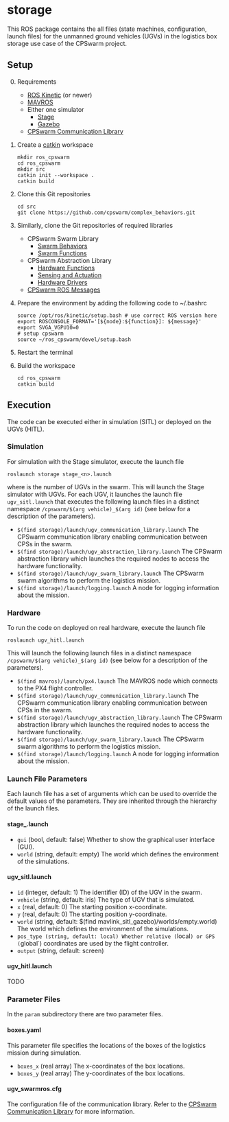 # storage

This ROS package contains the all files (state machines, configuration, launch files) for the unmanned ground vehicles (UGVs) in the logistics box storage use case of the CPSwarm project.


## Setup
0. Requirements
   * [ROS Kinetic](http://wiki.ros.org/kinetic/Installation) (or newer)
   * [MAVROS](http://wiki.ros.org/mavros)
   * Either one simulator
     * [Stage](http://wiki.ros.org/stage)
     * [Gazebo](http://wiki.ros.org/gazebo_ros_pkgs)
   * [CPSwarm Communication Library](https://github.com/cpswarm/swarmio)
1. Create a [catkin](http://wiki.ros.org/catkin/workspaces) workspace
   ```
   mkdir ros_cpswarm
   cd ros_cpswarm
   mkdir src
   catkin init --workspace .
   catkin build
   ```
2. Clone this Git repositories
   ```
   cd src
   git clone https://github.com/cpswarm/complex_behaviors.git
   ```
3. Similarly, clone the Git repositories of required libraries
   * CPSwarm Swarm Library
     * [Swarm Behaviors](https://github.com/cpswarm/swarm_behaviors)
     * [Swarm Functions](https://github.com/cpswarm/swarm_functions)
   * CPSwarm Abstraction Library
     * [Hardware Functions](https://github.com/cpswarm/hardware_functions)
     * [Sensing and Actuation](https://github.com/cpswarm/sensing_actuation)
     * [Hardware Drivers](https://github.com/cpswarm/hardware_drivers)
   * [CPSwarm ROS Messages](https://github.com/cpswarm/cpswarm_msgs)

3. Prepare the environment by adding the following code to ~/.bashrc
   ```
   source /opt/ros/kinetic/setup.bash # use correct ROS version here
   export ROSCONSOLE_FORMAT='[${node}:${function}]: ${message}'
   export SVGA_VGPU10=0
   # setup cpswarm
   source ~/ros_cpswarm/devel/setup.bash
   ```
4. Restart the terminal
5. Build the workspace
   ```
   cd ros_cpswarm
   catkin build
   ```

## Execution
The code can be executed either in simulation (SITL) or deployed on the UGVs (HITL).

### Simulation
For simulation with the Stage simulator, execute the launch file
```
roslaunch storage stage_<n>.launch
```
where <n> is the number of UGVs in the swarm. This will launch the Stage simulator with <n> UGVs. For each UGV, it launches the launch file `ugv_sitl.launch` that executes the following launch files in a distinct namespace `/cpswarm/$(arg vehicle)_$(arg id)` (see below for a description of the parameters).
* `$(find storage)/launch/ugv_communication_library.launch`
  The CPSwarm communication library enabling communication between CPSs in the swarm.
* `$(find storage)/launch/ugv_abstraction_library.launch`
  The CPSwarm abstraction library which launches the required nodes to access the hardware functionality.
* `$(find storage)/launch/ugv_swarm_library.launch`
  The CPSwarm swarm algorithms to perform the logistics mission.
* `$(find storage)/launch/logging.launch`
  A node for logging information about the mission.

### Hardware
To run the code on deployed on real hardware, execute the launch file
```
roslaunch ugv_hitl.launch
```
This will launch the following launch files in a distinct namespace `/cpswarm/$(arg vehicle)_$(arg id)` (see below for a description of the parameters).
* `$(find mavros)/launch/px4.launch`
  The MAVROS node which connects to the PX4 flight controller.
* `$(find storage)/launch/ugv_communication_library.launch`
  The CPSwarm communication library enabling communication between CPSs in the swarm.
* `$(find storage)/launch/ugv_abstraction_library.launch`
  The CPSwarm abstraction library which launches the required nodes to access the hardware functionality.
* `$(find storage)/launch/ugv_swarm_library.launch`
  The CPSwarm swarm algorithms to perform the logistics mission.
* `$(find storage)/launch/logging.launch`
  A node for logging information about the mission.

### Launch File Parameters
Each launch file has a set of arguments which can be used to override the default values of the parameters. They are inherited through the hierarchy of the launch files.

#### stage_<n>.launch
* `gui` (bool, default: false)
  Whether to show the graphical user interface (GUI).
* `world` (string, default: empty)
  The world which defines the environment of the simulations.

#### ugv_sitl.launch
* `id` (integer, default: 1)
  The identifier (ID) of the UGV in the swarm.
* `vehicle` (string, default: iris)
  The type of UGV that is simulated.
* `x` (real, default: 0)
  The starting position x-coordinate.
* `y` (real, default: 0)
  The starting position y-coordinate.
* `world` (string, default: $(find mavlink_sitl_gazebo)/worlds/empty.world)
  The world which defines the environment of the simulations.
* `pos_type (string, default: local)
  Whether relative (`local`) or GPS (`global`) coordinates are used by the flight controller.
* `output` (string, default: screen)

#### ugv_hitl.launch
TODO

### Parameter Files
In the `param` subdirectory there are two parameter files.

#### boxes.yaml
This parameter file specifies the locations of the boxes of the logistics mission during simulation.
* `boxes_x` (real array)
  The x-coordinates of the box locations.
* `boxes_y` (real array)
  The y-coordinates of the box locations.

#### ugv_swarmros.cfg
The configuration file of the communication library. Refer to the [CPSwarm Communication Library](https://github.com/cpswarm/swarmio) for more information.
